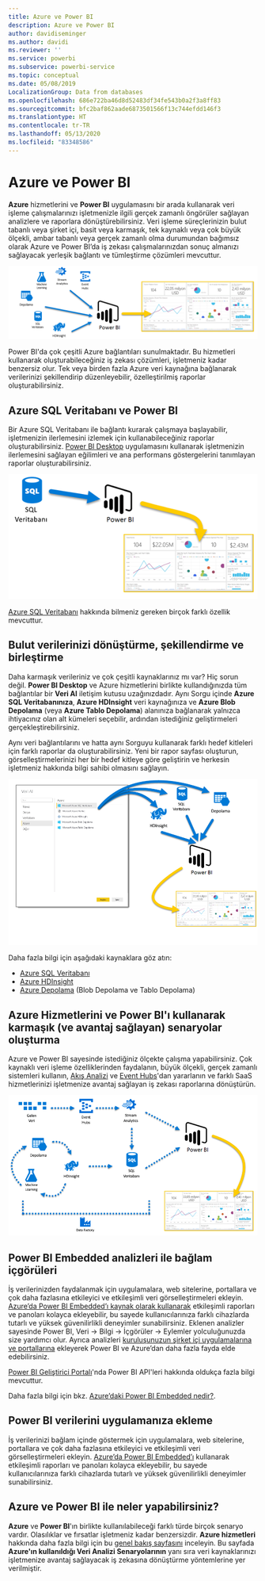 ```yaml
---
title: Azure ve Power BI
description: Azure ve Power BI
author: davidiseminger
ms.author: davidi
ms.reviewer: ''
ms.service: powerbi
ms.subservice: powerbi-service
ms.topic: conceptual
ms.date: 05/08/2019
LocalizationGroup: Data from databases
ms.openlocfilehash: 686e722ba46d8d52483df34fe543b0a2f3a8ff83
ms.sourcegitcommit: bfc2baf862aade6873501566f13c744efdd146f3
ms.translationtype: HT
ms.contentlocale: tr-TR
ms.lasthandoff: 05/13/2020
ms.locfileid: "83348586"
---
```

# <a name="azure-and-power-bi"></a>Azure ve Power BI

**Azure** hizmetlerini ve **Power BI** uygulamasını bir arada kullanarak veri işleme çalışmalarınızı işletmenizle ilgili gerçek zamanlı öngörüler sağlayan analizlere ve raporlara dönüştürebilirsiniz. Veri işleme süreçlerinizin bulut tabanlı veya şirket içi, basit veya karmaşık, tek kaynaklı veya çok büyük ölçekli, ambar tabanlı veya gerçek zamanlı olma durumundan bağımsız olarak Azure ve Power BI’da iş zekası çalışmalarınızdan sonuç almanızı sağlayacak yerleşik bağlantı ve tümleştirme çözümleri mevcuttur.

![Azure](media/service-azure-and-power-bi/azure_1.png)

Power BI'da çok çeşitli Azure bağlantıları sunulmaktadır. Bu hizmetleri kullanarak oluşturabileceğiniz iş zekası çözümleri, işletmeniz kadar benzersiz olur. Tek veya birden fazla Azure veri kaynağına bağlanarak verilerinizi şekillendirip düzenleyebilir, özelleştirilmiş raporlar oluşturabilirsiniz.

## <a name="azure-sql-database-and-power-bi"></a>Azure SQL Veritabanı ve Power BI

Bir Azure SQL Veritabanı ile bağlantı kurarak çalışmaya başlayabilir, işletmenizin ilerlemesini izlemek için kullanabileceğiniz raporlar oluşturabilirsiniz. [Power BI Desktop](../fundamentals/desktop-getting-started.md) uygulamasını kullanarak işletmenizin ilerlemesini sağlayan eğilimleri ve ana performans göstergelerini tanımlayan raporlar oluşturabilirsiniz.

![SQL’den Power BI’a](media/service-azure-and-power-bi/azure_2_sqltopbi.png)

[Azure SQL Veritabanı](https://azure.microsoft.com/services/sql-database/) hakkında bilmeniz gereken birçok farklı özellik mevcuttur.

## <a name="transform-shape-and-merge-your-cloud-data"></a>Bulut verilerinizi dönüştürme, şekillendirme ve birleştirme

Daha karmaşık verileriniz ve çok çeşitli kaynaklarınız mı var? Hiç sorun değil. **Power BI Desktop** ve Azure hizmetlerini birlikte kullandığınızda tüm bağlantılar bir **Veri Al** iletişim kutusu uzağınızdadır. Aynı Sorgu içinde **Azure SQL Veritabanınıza**, **Azure HDInsight** veri kaynağınıza ve **Azure Blob Depolama** (veya **Azure Tablo Depolama**) alanınıza bağlanarak yalnızca ihtiyacınız olan alt kümeleri seçebilir, ardından istediğiniz geliştirmeleri gerçekleştirebilirsiniz.

Aynı veri bağlantılarını ve hatta aynı Sorguyu kullanarak farklı hedef kitleleri için farklı raporlar da oluşturabilirsiniz. Yeni bir rapor sayfası oluşturun, görselleştirmelerinizi her bir hedef kitleye göre geliştirin ve herkesin işletmeniz hakkında bilgi sahibi olmasını sağlayın.

![Farklı kaynaklardan Power BI’a](media/service-azure-and-power-bi/azure_3_multipletopbi.png)

Daha fazla bilgi için aşağıdaki kaynaklara göz atın:

* [Azure SQL Veritabanı](https://azure.microsoft.com/services/sql-database/)
* [Azure HDInsight](https://azure.microsoft.com/services/hdinsight/)
* [Azure Depolama](https://azure.microsoft.com/services/storage/) (Blob Depolama ve Tablo Depolama)

## <a name="get-complex-and-ahead-using-azure-services-and-power-bi"></a>Azure Hizmetlerini ve Power BI'ı kullanarak karmaşık (ve avantaj sağlayan) senaryolar oluşturma

Azure ve Power BI sayesinde istediğiniz ölçekte çalışma yapabilirsiniz. Çok kaynaklı veri işleme özelliklerinden faydalanın, büyük ölçekli, gerçek zamanlı sistemleri kullanın, [Akış Analizi](https://azure.microsoft.com/services/stream-analytics/) ve [Event Hubs](https://azure.microsoft.com/services/event-hubs/)'dan yararlanın ve farklı SaaS hizmetlerinizi işletmenize avantaj sağlayan iş zekası raporlarına dönüştürün.

![Azure Karmaşık](media/service-azure-and-power-bi/azure_4_complex.png)

## <a name="context-insights-with-power-bi-embedded-analytics"></a>Power BI Embedded analizleri ile bağlam içgörüleri

İş verilerinizden faydalanmak için uygulamalara, web sitelerine, portallara ve çok daha fazlasına etkileyici ve etkileşimli veri görselleştirmeleri ekleyin. [Azure’da Power BI Embedded’ı kaynak olarak kullanarak](https://azure.microsoft.com/services/power-bi-embedded/) etkileşimli raporları ve panoları kolayca ekleyebilir, bu sayede kullanıcılarınıza farklı cihazlarda tutarlı ve yüksek güvenilirlikli deneyimler sunabilirsiniz.  Eklenen analizler sayesinde Power BI, Veri -> Bilgi -> İçgörüler -> Eylemler yolculuğunuzda size yardımcı olur.  Ayrıca analizleri [kuruluşunuzun şirket içi uygulamalarına ve portallarına](https://powerbi.microsoft.com/developers/embedded-analytics/organization/) ekleyerek Power BI ve Azure’dan daha fazla fayda elde edebilirsiniz.

[Power BI Geliştirici Portalı](https://dev.powerbi.com)'nda Power BI API'leri hakkında oldukça fazla bilgi mevcuttur.

Daha fazla bilgi için bkz. [Azure’daki Power BI Embedded nedir?](../developer/embedded/azure-pbie-what-is-power-bi-embedded.md).

## <a name="embed-your-power-bi-data-within-your-app"></a>Power BI verilerini uygulamanıza ekleme

İş verilerinizi bağlam içinde göstermek için uygulamalara, web sitelerine, portallara ve çok daha fazlasına etkileyici ve etkileşimli veri görselleştirmeleri ekleyin. [Azure’da Power BI Embedded’ı](https://azure.microsoft.com/services/power-bi-embedded/) kullanarak etkileşimli raporları ve panoları kolayca ekleyebilir, bu sayede kullanıcılarınıza farklı cihazlarda tutarlı ve yüksek güvenilirlikli deneyimler sunabilirsiniz.

## <a name="what-could-you-do-with-azure-and-power-bi"></a>Azure ve Power BI ile neler yapabilirsiniz?

**Azure** ve **Power BI**'ın birlikte kullanılabileceği farklı türde birçok senaryo vardır. Olasılıklar ve fırsatlar işletmeniz kadar benzersizdir. **Azure hizmetleri** hakkında daha fazla bilgi için bu [genel bakış sayfasını](https://docs.microsoft.com/azure/machine-learning/team-data-science-process/plan-your-environment) inceleyin. Bu sayfada **Azure'ın kullanıldığı Veri Analizi Senaryolarının** yanı sıra veri kaynaklarınızı işletmenize avantaj sağlayacak iş zekasına dönüştürme yöntemlerine yer verilmiştir.
